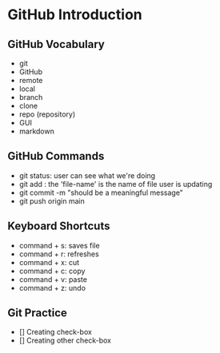 # GitHub Introduction

## GitHub Vocabulary
- git
- GitHub
- remote
- local
- branch
- clone
- repo (repository)
- GUI
- markdown

## GitHub Commands
- git status: user can see what we're doing
- git add <file-name> : the 'file-name' is the name of file user is updating
- git commit -m "should be a meaningful message"
- git push origin main

## Keyboard Shortcuts
- command + s: saves file
- command + r: refreshes
- command + x: cut
- command + c: copy
- command + v: paste
- command + z: undo

## Git Practice
- [] Creating check-box
- [] Creating other check-box

